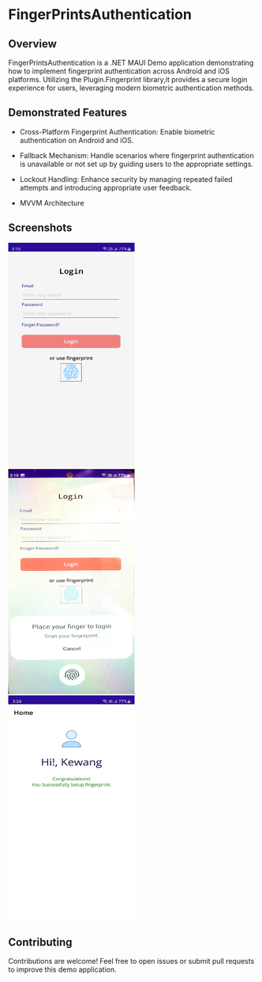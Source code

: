 # FingerPrintsAuthentication

## Overview
FingerPrintsAuthentication is a .NET MAUI Demo application demonstrating how to implement fingerprint authentication across Android and iOS platforms. Utilizing the Plugin.Fingerprint library,it provides a secure login experience for users, leveraging modern biometric authentication methods.

## Demonstrated Features
- Cross-Platform Fingerprint Authentication: Enable biometric authentication on Android and iOS.
  
- Fallback Mechanism: Handle scenarios where fingerprint authentication is unavailable or not set up by guiding users to the appropriate settings.

- Lockout Handling: Enhance security by managing repeated failed attempts and introducing appropriate user feedback.

- MVVM Architecture

## Screenshots
<p align="justify">
  <img src="/Screenshots/Screenshot-1.jpg" width="256" height="455" >
  <img src="/Screenshots/Screenshot-2.jpg" width="256" height="455" >
  <img src="/Screenshots/Screenshot-3.jpg" width="256" height="455" >
</p>

## Contributing
Contributions are welcome! Feel free to open issues or submit pull requests to improve this demo application.
